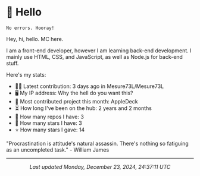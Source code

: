 # 👋 Hello

```
No errors. Hooray!
```

Hey, hi, hello. MC here.

I am a front-end developer, however I am learning back-end development. I mainly use HTML, CSS, and JavaScript, as well as Node.js for back-end stuff.

Here's my stats:

- 🧑‍💻 Latest contribution: 3 days ago in Mesure73L&#x2F;Mesure73L
- 🖥 My IP address: Why the hell do you want this?
- 🤝 Most contributed project this month: AppleDeck
- ⏳ How long I've been on the hub: 2 years and 2 months
- 📰 How many repos I have: 3
- 🌟 How many stars I have: 3
- ⭐ How many stars I gave: 14

"Procrastination is attitude&#39;s natural assassin. There&#39;s nothing so fatiguing as an uncompleted task."
 \- William James

---

<p align="center"><i>Last updated Monday, December 23, 2024, 24:37:11 UTC</i></p>
